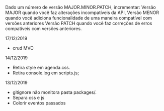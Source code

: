 Dado um número de versão MAJOR.MINOR.PATCH, incrementar: 
Versão MAJOR quando você faz alterações incompatíveis da API, 
Versão MENOR quando você adiciona funcionalidade de uma maneira compatível com versões anteriores
Versão PATCH quando você faz correções de erros compatíveis com versões anteriores.

17/12/2019
- crud MVC

14/12/2019
- Retira style em agenda.css.
- Retira console.log em scripts.js;

13/12/2019
- gitignore não monitora pasta packages/.
- Separa css e js
- Colorir eventos passados

